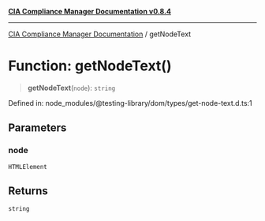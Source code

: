 [**CIA Compliance Manager Documentation v0.8.4**](../README.md)

***

[CIA Compliance Manager Documentation](../globals.md) / getNodeText

# Function: getNodeText()

> **getNodeText**(`node`): `string`

Defined in: node\_modules/@testing-library/dom/types/get-node-text.d.ts:1

## Parameters

### node

`HTMLElement`

## Returns

`string`
